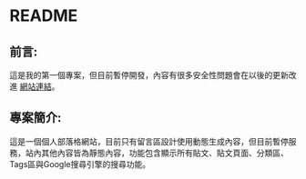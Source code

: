 # README
## 前言:
這是我的第一個專案，但目前暫停開發，內容有很多安全性問題會在以後的更新改進 [網站連結](https://carlos8881.github.io/BlogProject)。
## 專案簡介:
這是一個個人部落格網站，目前只有留言區設計使用動態生成內容，但目前暫停服務，站內其他內容皆為靜態內容，功能包含顯示所有貼文、貼文頁面、分類區、Tags區與Google搜尋引擎的搜尋功能。
